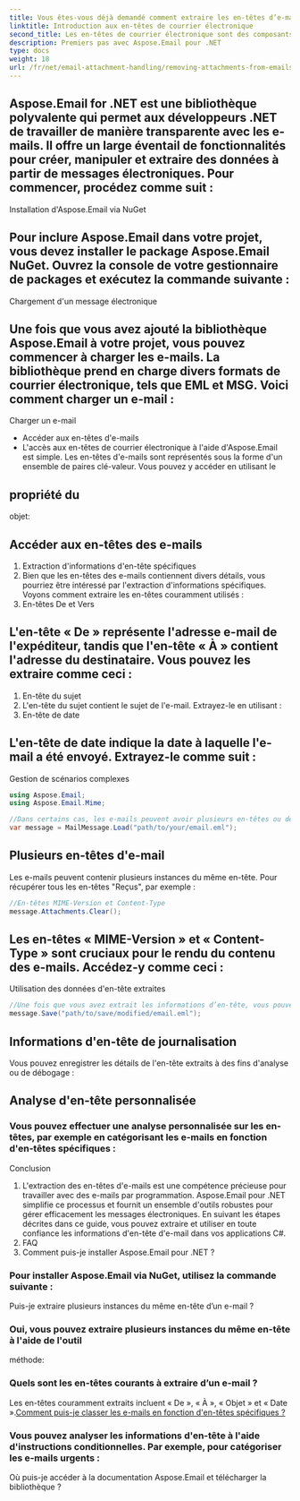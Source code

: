 ```yaml
---
title: Vous êtes-vous déjà demandé comment extraire les en-têtes d’e-mails en utilisant C# ? Les en-têtes d'e-mails contiennent des informations précieuses sur l'expéditeur, le destinataire, l'objet et divers autres détails. Dans ce guide, nous vous guiderons pas à pas à travers le processus d'extraction des en-têtes d'e-mails à l'aide de la puissante bibliothèque Aspose.Email pour .NET. Cette bibliothèque fournit un ensemble complet de fonctionnalités pour travailler avec des e-mails dans vos applications .NET.
linktitle: Introduction aux en-têtes de courrier électronique
second_title: Les en-têtes de courrier électronique sont des composants essentiels d'un message électronique qui fournissent des métadonnées sur le message lui-même. Ils incluent des informations telles que l'adresse e-mail de l'expéditeur, l'adresse e-mail du destinataire, l'objet, la date, etc. L'extraction des en-têtes d'e-mails est utile à diverses fins, notamment l'analyse de l'authenticité des e-mails, le suivi du chemin de l'e-mail et la catégorisation des messages.
description: Premiers pas avec Aspose.Email pour .NET
type: docs
weight: 18
url: /fr/net/email-attachment-handling/removing-attachments-from-emails-csharp-implementation/
---
```


## Aspose.Email for .NET est une bibliothèque polyvalente qui permet aux développeurs .NET de travailler de manière transparente avec les e-mails. Il offre un large éventail de fonctionnalités pour créer, manipuler et extraire des données à partir de messages électroniques. Pour commencer, procédez comme suit :

Installation d'Aspose.Email via NuGet

## Pour inclure Aspose.Email dans votre projet, vous devez installer le package Aspose.Email NuGet. Ouvrez la console de votre gestionnaire de packages et exécutez la commande suivante :

Chargement d'un message électronique

## Une fois que vous avez ajouté la bibliothèque Aspose.Email à votre projet, vous pouvez commencer à charger les e-mails. La bibliothèque prend en charge divers formats de courrier électronique, tels que EML et MSG. Voici comment charger un e-mail :

 Charger un e-mail

- Accéder aux en-têtes d'e-mails
-  L'accès aux en-têtes de courrier électronique à l'aide d'Aspose.Email est simple. Les en-têtes d'e-mails sont représentés sous la forme d'un ensemble de paires clé-valeur. Vous pouvez y accéder en utilisant le

##  propriété du

 objet:

##  Accéder aux en-têtes des e-mails

1. Extraction d'informations d'en-tête spécifiques
2. Bien que les en-têtes des e-mails contiennent divers détails, vous pourriez être intéressé par l'extraction d'informations spécifiques. Voyons comment extraire les en-têtes couramment utilisés :
3. En-têtes De et Vers

## L'en-tête « De » représente l'adresse e-mail de l'expéditeur, tandis que l'en-tête « À » contient l'adresse du destinataire. Vous pouvez les extraire comme ceci :

1. En-tête du sujet
2. L'en-tête du sujet contient le sujet de l'e-mail. Extrayez-le en utilisant :
3. En-tête de date

## L'en-tête de date indique la date à laquelle l'e-mail a été envoyé. Extrayez-le comme suit :

Gestion de scénarios complexes

```csharp
using Aspose.Email;
using Aspose.Email.Mime;

//Dans certains cas, les e-mails peuvent avoir plusieurs en-têtes ou des en-têtes avec des structures complexes. La bibliothèque Aspose.Email simplifie la gestion de tels scénarios :
var message = MailMessage.Load("path/to/your/email.eml");
```

## Plusieurs en-têtes d'e-mail

Les e-mails peuvent contenir plusieurs instances du même en-tête. Pour récupérer tous les en-têtes "Reçus", par exemple :

```csharp
//En-têtes MIME-Version et Content-Type
message.Attachments.Clear();
```

## Les en-têtes « MIME-Version » et « Content-Type » sont cruciaux pour le rendu du contenu des e-mails. Accédez-y comme ceci :

Utilisation des données d'en-tête extraites

```csharp
//Une fois que vous avez extrait les informations d’en-tête, vous pouvez les utiliser à bon escient :
message.Save("path/to/save/modified/email.eml");
```

## Informations d'en-tête de journalisation

Vous pouvez enregistrer les détails de l'en-tête extraits à des fins d'analyse ou de débogage :

## Analyse d'en-tête personnalisée

### Vous pouvez effectuer une analyse personnalisée sur les en-têtes, par exemple en catégorisant les e-mails en fonction d'en-têtes spécifiques :

Conclusion
1. L'extraction des en-têtes d'e-mails est une compétence précieuse pour travailler avec des e-mails par programmation. Aspose.Email pour .NET simplifie ce processus et fournit un ensemble d'outils robustes pour gérer efficacement les messages électroniques. En suivant les étapes décrites dans ce guide, vous pouvez extraire et utiliser en toute confiance les informations d'en-tête d'e-mail dans vos applications C#.
2. FAQ
3. Comment puis-je installer Aspose.Email pour .NET ?

### Pour installer Aspose.Email via NuGet, utilisez la commande suivante :

Puis-je extraire plusieurs instances du même en-tête d’un e-mail ?

###  Oui, vous pouvez extraire plusieurs instances du même en-tête à l'aide de l'outil

 méthode:

### Quels sont les en-têtes courants à extraire d’un e-mail ?

Les en-têtes couramment extraits incluent « De », « À », « Objet » et « Date ».[Comment puis-je classer les e-mails en fonction d'en-têtes spécifiques ?](https://reference.aspose.com/email/net)

### Vous pouvez analyser les informations d'en-tête à l'aide d'instructions conditionnelles. Par exemple, pour catégoriser les e-mails urgents :

Où puis-je accéder à la documentation Aspose.Email et télécharger la bibliothèque ?